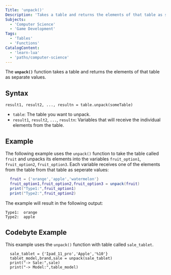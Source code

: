 ```yaml
---
Title: 'unpack()'
Description: 'Takes a table and returns the elements of that table as separate values.'
Subjects:
  - 'Computer Science'
  - 'Game Development'
Tags:
  - 'Tables'
  - 'Functions'
CatalogContent:
  - 'learn-lua'
  - 'paths/computer-science'
---
```


The **`unpack()`** function takes a table and returns the elements of that table as separate values.

## Syntax

```pseudo
result1, result2, ..., resultn = table.unpack(someTable)
```

- `table`: The table you want to unpack.
- `result1`, `result2`, `...`, `resultn`: Variables that will receive the individual elements from the table.

## Example

The following example uses the `unpack()` function to take the table called `fruit` and unpacks its elements into the variables `fruit_option1`, `fruit_option2`, `fruit_option3`. Each variable receives one of the elements from the table from that table as seperate values:

```lua
  fruit = {'orange','apple','watermelon'}
  fruit_option1,fruit_option2,fruit_option3 = unpack(fruit)
  print("Type1:",fruit_option1)
  print("Type2:",fruit_option2)
```

The example will result in the following output:

```shell
Type1:  orange
Type2:  apple
```

## Codebyte Example

This example uses the `unpack()` function with table called `sale_tablet`.

```codebyte/lua
  sale_tablet = {'Ipad_11_pro','Apple','%10'}
  tablet_model,brand,sale = unpack(sale_tablet)
  print("-> Sale:",sale)
  print("-> Model:",table_model)
```
